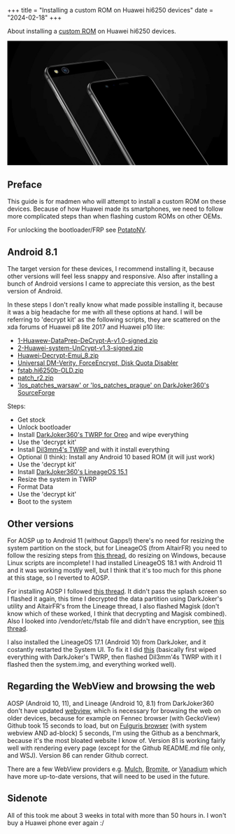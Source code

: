 +++
title = "Installing a custom ROM on Huawei hi6250 devices"
date = "2024-02-18"
+++

About installing a [custom ROM](https://en.wikipedia.org/wiki/Custom_firmware#Android) on Huawei hi6250 devices.

<!--more-->

![WAS-LX1](was-lx1.jpg)

## Preface

This guide is for madmen who will attempt to install a custom ROM on these devices. Because of how Huawei made its smartphones, we need to follow more complicated steps than when flashing custom ROMs on other OEMs.

For unlocking the bootloader/FRP see [PotatoNV](https://github.com/mashed-potatoes/PotatoNV).

## Android 8.1

The target version for these devices, I recommend installing it, because other versions will feel less snappy and responsive. Also after installing a bunch of Android versions I came to appreciate this version, as the best version of Android.

In these steps I don't really know what made possible installing it, because it was a big headache for me with all these options at hand. I will be referring to 'decrypt kit' as the following scripts, they are scattered on the xda forums of Huawei p8 lite 2017 and Huawei p10 lite:
- [1-Huawew-DataPrep-DeCrypt-A-v1.0-signed.zip](https://sourceforge.net/projects/altairfr-huawei/files/patches/A-Only/1-Huawei-DataPrep-DeCrypt-A-v1.0-signed.zip/download)
- [2-Huawei-system-UnCrypt-v1.3-signed.zip](https://sourceforge.net/projects/altairfr-huawei/files/patches/A-Only/2-Huawei-system-UnCrypt-v1.3-signed.zip/download)
- [Huawei-Decrypt-Emui_8.zip](https://sourceforge.net/projects/darkjoker360-developements/files/Huawei/Huawei-Decrypt-Emui_8.zip/download)
- [Universal DM-Verity, ForceEncrypt, Disk Quota Disabler](https://xdaforums.com/t/deprecated-universal-dm-verity-forceencrypt-disk-quota-disabler-11-2-2020.3817389/)
- [fstab.hi6250b-OLD.zip](https://sourceforge.net/projects/darkjoker360-developements/files/Huawei/fstab.hi6250b-OLD.zip/download)
- [patch_r2.zip](https://sourceforge.net/projects/darkjoker360-developements/files/Huawei/P10%20Lite/Android-10/patch_r2.zip/download)
- ['los_patches_warsaw' or 'los_patches_prague' on DarkJoker360's SourceForge](https://sourceforge.net/projects/darkjoker360-developements/files/Huawei/)

Steps:
- Get stock
- Unlock bootloader
- Install [DarkJoker360's TWRP for Oreo](https://sourceforge.net/projects/darkjoker360-developements/files/Huawei/P8%20Lite%202017/Pie/TWRP/) and wipe everything
- Use the 'decrypt kit'
- Install [Dil3mm4's TWRP](https://xdaforums.com/t/recovery-treble-11-05-twrp-3-2-1-0-for-huawei-p8-lite-2017-all-variants.3773970/) and with it install everything
- Optional (I think): Install any Android 10 based ROM (it will just work)
- Use the 'decrypt kit'
- Install [DarkJoker360's LineageOS 15.1](https://sourceforge.net/projects/darkjoker360-developements/files/Huawei/P8%20Lite%202017/Oreo/LineageOS-15.1/)
- Resize the system in TWRP
- Format Data
- Use the 'decrypt kit'
- Boot to the system

## Other versions

For AOSP up to Android 11 (without Gapps!) there's no need for resizing the system partition on the stock, but for LineageOS (from AltairFR) you need to follow the resizing steps from [this thread](https://xdaforums.com/t/rom-prague-11-lineageos-18-1-for-huawei-p8-lite-2017.4275551/), do resizing on Windows, because Linux scripts are incomplete! I had installed LineageOS 18.1 with Android 11 and it was working mostly well, but I think that it's too much for this phone at this stage, so I reverted to AOSP.

For installing AOSP I followed [this thread](https://xdaforums.com/t/rom-11-darkjoker360-aosp-11-for-huawei-p8-lite-2017.4220705/). It didn't pass the splash screen so I flashed it again, this time I decrypted the data partition using DarkJoker's utility and AltairFR's from the Lineage thread, I also flashed Magisk (don't know which of these worked, I think that decrypting and Magisk combined). Also I looked into /vendor/etc/fstab file and didn't have encryption, see [this thread](https://xdaforums.com/t/aio-prepare-your-device-and-your-knowledge-for-any-gsi.3812024/).

I also installed the LineageOS 17.1 (Android 10) from DarkJoker, and it costantly restarted the System UI. To fix it I did [this](https://xdaforums.com/t/rom-10-lineageos-17-1-for-huawei-p8-lite-2017.4064121/post-83043203) (basically first wiped everything with DarkJoker's TWRP, then flashed Dil3mm'4s TWRP with it I flashed then the system.img, and everything worked well).

## Regarding the WebView and browsing the web

AOSP (Android 10, 11), and Lineage (Android 10, 8.1) from DarkJoker360 don't have updated [webview](https://developer.android.com/reference/android/webkit/WebView), which is necessary for browsing the web on older devices, because for example on Fennec browser (with GeckoView) Github took 15 seconds to load, but on [Fulguris browser](https://slions.net/resources/fulguris.10/) (with system webview AND ad-block) 5 seconds, I'm using the Github as a benchmark, because it's the most bloated website I know of. Version 81 is working fairly well with rendering every page (except for the Github README.md file only, and WSJ). Version 86 can render Github correct.

There are a few WebView providers e.g. [Mulch](https://gitlab.com/divested-mobile/mulch), [Bromite](https://www.bromite.org/system_web_view), or [Vanadium](https://github.com/GrapheneOS/Vanadium) which have more up-to-date versions, that will need to be used in the future.

## Sidenote

All of this took me about 3 weeks in total with more than 50 hours in. I won't buy a Huawei phone ever again :/
